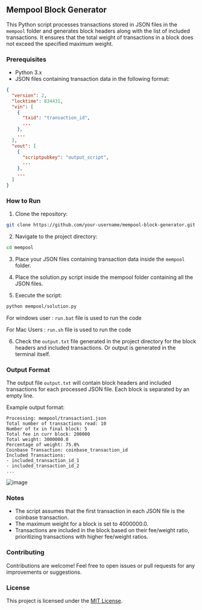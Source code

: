 ## Mempool Block Generator

This Python script processes transactions stored in JSON files in the `mempool` folder and generates block headers along with the list of included transactions. It ensures that the total weight of transactions in a block does not exceed the specified maximum weight.

### Prerequisites

- Python 3.x
- JSON files containing transaction data in the following format:

```json
{
  "version": 2,
  "locktime": 834431,
  "vin": [
    {
      "txid": "transaction_id",
      ...
    },
    ...
  ],
  "vout": [
    {
      "scriptpubkey": "output_script",
      ...
    },
    ...
  ]
}
```

### How to Run

1. Clone the repository:

```bash
git clone https://github.com/your-username/mempool-block-generator.git
```

2. Navigate to the project directory:

```bash
cd mempool
```

3. Place your JSON files containing transaction data inside the `mempool` folder.
4. Place the solution.py script inside the mempool folder containing all the JSON files.

5. Execute the script:

```bash
python mempool/solution.py
```

For windows user : `run.bat` file is used to run the code

For Mac Users : `run.sh` file is used to run the code



6. Check the `output.txt` file generated in the project directory for the block headers and included transactions. Or output is generated in the terminal itself.

### Output Format

The output file `output.txt` will contain block headers and included transactions for each processed JSON file. Each block is separated by an empty line.

Example output format:

```
Processing: mempool/transaction1.json
Total number of transactions read: 10
Number of tx in final block: 5
Total fee in curr block: 200000
Total weight: 3000000.0
Percentage of weight: 75.0%
Coinbase Transaction: coinbase_transaction_id
Included Transactions:
- included_transaction_id_1
- included_transaction_id_2
...
```



![image](https://github.com/SummerOfBitcoin/code-challenge-2024-saumyabharti294/assets/101875584/a958f589-42ef-4bb0-ace0-b49d4fcb7e21)




### Notes

- The script assumes that the first transaction in each JSON file is the coinbase transaction.
- The maximum weight for a block is set to 4000000.0.
- Transactions are included in the block based on their fee/weight ratio, prioritizing transactions with higher fee/weight ratios.

### Contributing

Contributions are welcome! Feel free to open issues or pull requests for any improvements or suggestions.

### License

This project is licensed under the [MIT License](LICENSE).
